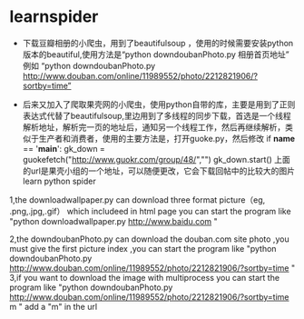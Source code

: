 learnspider
===========
+  下载豆瓣相册的小爬虫，用到了beautifulsoup ，使用的时候需要安装python版本的beautiful,使用方法是“python downdoubanPhoto.py 相册首页地址” 例如 “python  downdoubanPhoto.py  http://www.douban.com/online/11989552/photo/2212821906/?sortby=time”

+  后来又加入了爬取果壳网的小爬虫，使用python自带的库，主要是用到了正则表达式代替了beautifulsoup,里边用到了多线程的同步下载，首选是一个线程解析地址，解析完一页的地址后，通知另一个线程工作，然后再继续解析，类似于生产者和消费者，使用的主要方法是，打开guoke.py，然后修改 if __name__ == '__main__':
	gk_down = guokefetch("http://www.guokr.com/group/48/","")
	gk_down.start()
	上面的url是果壳小组的一个地址，可以随便更改，它会下载回帖中的比较大的图片
learn python spider

1,the downloadwallpaper.py can download three format picture（eg, .png,.jpg,.gif） which includeed in html page
you can start the program like "python downloadwallpaper.py http://www.baidu.com "

2,the downdoubanPhoto.py can download the douban.com site photo ,you must give the first picture index ,you can
start the program like "python  downdoubanPhoto.py  http://www.douban.com/online/11989552/photo/2212821906/?sortby=time "
3,if you want to download the image with multiprocess you can start the program like "python  downdoubanPhoto.py  http://www.douban.com/online/11989552/photo/2212821906/?sortby=time m "  add a "m" in the url
